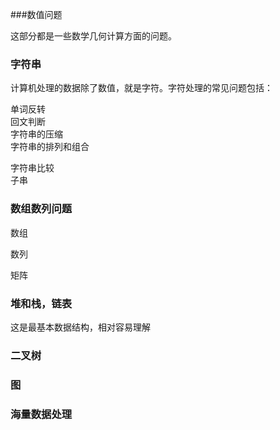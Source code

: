


###数值问题

这部分都是一些数学几何计算方面的问题。  


### 字符串

计算机处理的数据除了数值，就是字符。字符处理的常见问题包括：

单词反转  
回文判断  
字符串的压缩  
字符串的排列和组合  
  
字符串比较  
子串  
  

### 数组数列问题

数组

数列

矩阵



### 堆和栈，链表

这是最基本数据结构，相对容易理解


### 二叉树





### 图




### 海量数据处理







